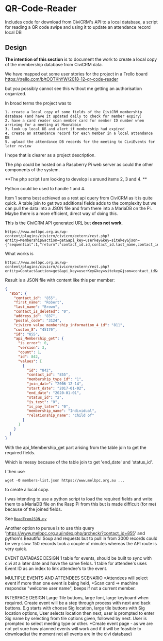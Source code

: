 # QR-Code-Reader

Includes code for download from CiviCRM's API to a local database, a script for reading a QR code swipe and using it to update an attendance record local DB

## Design

**The intention of this section** is to document the work to create a local copy of the membership database from CiviCRM data.

We have mapped out some user stories for the project in a Trello board https://trello.com/b/tOOTKhYW/2018-12-qr-code-reader

but you possibly cannot see this without me getting an authorisation organized.

In broad terms the project was to

    1. create a local copy of some fields of the CiviCRM membership database (and have it updated daily to check for member expiry)
    2. have a card reader scan member card for member ID number when arriving for a meeting at Moorabbin
    3. look up local DB and alert if membership had expired
    4. create an attendance record for each member in a local attendance DB
    5. upload the attendance DB records for the meeting to CiviEvents for later review


I hope that is clearer as a project description.

The php could be hosted on a Raspberry Pi web server as could the other components of the system.

**The php script I am looking to develop is around items 2, 3 and 4. **

Python could be used to handle 1 and 4. 

Item 1 seems best achieved as a rest api query from CiviCRM as it is quite quick.  A table join to get two additional fields adds to the complexity but we can pull the data into a JSON file and from there into a MariaDB on the Pi.  Maybe there is a more efficient, direct way of doing this.



This is the CiviCRM API generated URL but **does not work**.

```
https://www.melbpc.org.au/wp-content/plugins/civicrm/civicrm/extern/rest.php?entity=Membership&action=get&api_key=userkey&key=sitekey&json={"sequential":1,"return":"contact_id.id,contact_id.last_name,contact_id.first_name,contact_id.postal_code,contact_id.custom_8,end_date,status_id.name"}
```

What works is
```
https://www.melbpc.org.au/wp-content/plugins/civicrm/civicrm/extern/rest.php?entity=Contact&action=get&api_key=userKey&key=sitekey&json=contact_id&return=contact_id,last_name,first_name,postal_code,custom_8&api.Membership.get[custom_8,end_date,status_id.name]&options[limit]=0
```

Result is a JSON file with content like this per member:
```json
{
  "855": {
    "contact_id": "855",
    "first_name": "Robert",
    "last_name": "Brown",
    "contact_is_deleted": "0",
    "address_id": "837",
    "postal_code": "3124",
    "civicrm_value_membership_information_4_id": "811",
    "custom_8": "45170",
    "id": "855",
    "api_Membership_get": {
      "is_error": 0,
      "version": 3,
      "count": 1,
      "id": 842,
      "values": [
        {
          "id": "842",
          "contact_id": "855",
          "membership_type_id": "1",
          "join_date": "2006-12-14",
          "start_date": "2017-01-02",
          "end_date": "2020-01-01",
          "status_id": "2",
          "is_test": "0",
          "is_pay_later": "0",
          "membership_name": "Individual",
          "relationship_name": "Child of"
        }
      ]
    }
  }
}
```

With the api_Membership_get part arising from the table join to get the required fields.

Which is messy because of the table join to get 'end_date' and 'status_id'.

I then use
```
wget -O members-list.json https://www.melbpc.org.au ...
```
to create a local copy.

I was intending to use a python script to load the required fields and write them to a MariaDB file on the Rasp Pi from this but is made difficult (for me) because of the joined fields.

See [`ReadFromJSON.py`](ReadFromJSON.py) 

Another option to pursue is to use this query
'https://www.melbpc.org.au/index.php/qrcheck/?contact_id=855'
and python's Beautiful Soup and requests but to pull in from 3000 records could be very slow.  150 records took  a couple of minutes whereas the API route is very quick.

EVENT DATABASE DESIGN
1 table for events, should be built to sync with civi at a later date and have the same fields. 
1 table for attendee's uses Event ID as an index to link attendee's to the event. 

MULTIPLE EVENTS AND ATTENDEES SCENARIO 
*Attendees will select event if more than one event is being held, 
*Scan card => machine respondse "welcome user name", beeps if not a current member. 

INTERFACE DESIGN
Large Tile buttons, large font, large keyboard when required. 
Create event will be a step through process with next and back buttons. 
E.g starts with choose Sig location, large tile buttons with Sig location options, 
User selects location then next, user is prompted to enter Sig name by selecting from tile options given, followed by next. 
User is prompted to select meeting type or other.
*Create event page - as we are not yet sure how planned events will work and if it will be feasible to download(at the moment not all events are in the civi database) 



